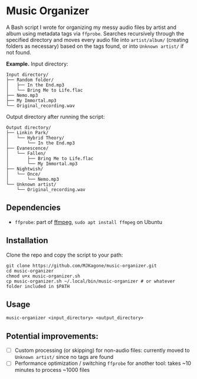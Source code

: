 # Music Organizer

A Bash script I wrote for organizing my messy audio files by artist and album using metadata tags via `ffprobe`. Searches recursively through the specified directory and moves every audio file into `artist/album/` (creating folders as necessary) based on the tags found, or into `Unknown artist/` if not found.

**Example.** Input directory:

```
Input directory/
├── Random folder/
│   ├── In the End.mp3
│   └── Bring Me to Life.flac
├── Nemo.mp3
├── My Immortal.mp3
└── Original_recording.wav
```

Output directory after running the script:

```
Output directory/
├── Linkin Park/
│   └── Hybrid Theory/
│       └── In the End.mp3
├── Evanescence/
│   └── Fallen/
│       ├── Bring Me to Life.flac
│       └── My Immortal.mp3
├── Nightwish/
│   └── Once/
│       └── Nemo.mp3
└── Unknown artist/
    └── Original_recording.wav
```

## Dependencies

- `ffprobe`: part of [ffmpeg](https://ffmpeg.org/download.html), `sudo apt install ffmpeg` on Ubuntu

## Installation

Clone the repo and copy the script to your path:

```
git clone https://github.com/MJKagone/music-organizer.git
cd music-organizer
chmod u+x music-organizer.sh
cp music-organizer.sh ~/.local/bin/music-organizer # or whatever folder included in $PATH
```

## Usage
```
music-organizer <input_directory> <output_directory>
```

## Potential improvements:

- [ ] Custom processing (or skipping) for non-audio files: currently moved to `Unknown artist/` since no tags are found
- [ ] Performance optimization / switching `ffprobe` for another tool: takes ~10 minutes to process ~1000 files
